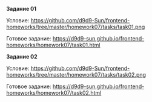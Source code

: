 **Задание 01**

Условие: https://github.com/d9d9-Sun/frontend-homeworks/tree/master/homework07/tasks/task01.png

Готовое задание: https://d9d9-sun.github.io/frontend-homeworks/homework07/task01.html

**Задание 02**

Условие: https://github.com/d9d9-Sun/frontend-homeworks/tree/master/homework07/tasks/task02.png

Готовое задание: https://d9d9-sun.github.io/frontend-homeworks/homework07/task02.html